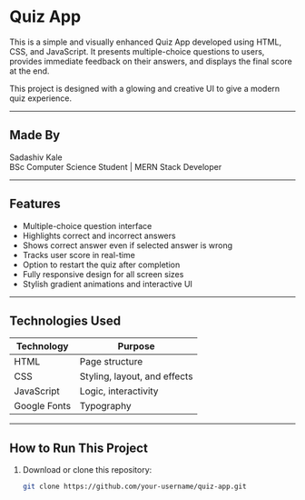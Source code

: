 # Quiz App

This is a simple and visually enhanced Quiz App developed using HTML, CSS, and JavaScript. It presents multiple-choice questions to users, provides immediate feedback on their answers, and displays the final score at the end.

This project is designed with a glowing and creative UI to give a modern quiz experience.

---

## Made By

Sadashiv Kale  
BSc Computer Science Student | MERN Stack Developer

---

## Features

- Multiple-choice question interface
- Highlights correct and incorrect answers
- Shows correct answer even if selected answer is wrong
- Tracks user score in real-time
- Option to restart the quiz after completion
- Fully responsive design for all screen sizes
- Stylish gradient animations and interactive UI

---

## Technologies Used

| Technology     | Purpose                      |
|----------------|-------------------------------|
| HTML           | Page structure                |
| CSS            | Styling, layout, and effects  |
| JavaScript     | Logic, interactivity          |
| Google Fonts   | Typography                    |

---

## How to Run This Project

1. Download or clone this repository:
   ```bash
   git clone https://github.com/your-username/quiz-app.git

